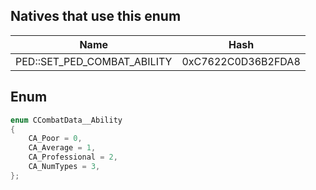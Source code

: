 ## Natives that use this enum
| Name                        | Hash               |
|-----------------------------|--------------------|
| PED::SET_PED_COMBAT_ABILITY | 0xC7622C0D36B2FDA8 |
## Enum
```cpp
enum CCombatData__Ability
{
	CA_Poor = 0,
	CA_Average = 1,
	CA_Professional = 2,
	CA_NumTypes = 3,
};
```
